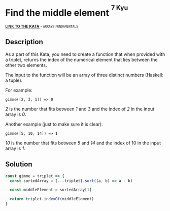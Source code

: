 <h1>Find the middle element <sup><sup>7 Kyu</sup></sup></h1>

<sup>
  <a href="https://www.codewars.com/kata/545a4c5a61aa4c6916000755">
    <strong>LINK TO THE KATA</strong>
  </a> - <code>ARRAYS</code> <code>FUNDAMENTALS</code>
</sup>

## Description

As a part of this Kata, you need to create a function that when provided with a triplet, returns the index of the numerical element that lies between the other two elements.

The input to the function will be an array of three distinct numbers (Haskell: a tuple).

For example:

```
gimme([2, 3, 1]) => 0
```

_2_ is the number that fits between _1_ and _3_ and the index of _2_ in the input array is _0_.

Another example (just to make sure it is clear):

```
gimme([5, 10, 14]) => 1
```

_10_ is the number that fits between _5_ and _14_ and the index of 10 in the input array is _1_.

## Solution

```javascript
const gimme = triplet => {
  const sortedArray = [...triplet].sort((a, b) => a - b)

  const middleElement = sortedArray[1]

  return triplet.indexOf(middleElement)
}
```
